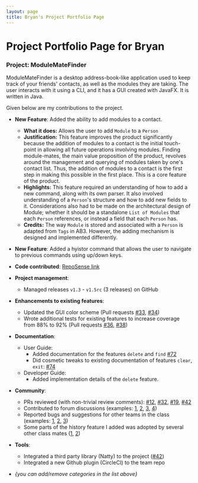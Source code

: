 ```yaml
---
layout: page
title: Bryan's Project Portfolio Page
---
```

# Project Portfolio Page for Bryan

### Project: ModuleMateFinder

ModuleMateFinder is a desktop address-book-like application used to keep track of your friends' contacts, as well as the modules they are taking. The user interacts with it using a CLI, and it has a GUI created with JavaFX. It is written in Java.

Given below are my contributions to the project.

* **New Feature**: Added the ability to add modules to a contact.
   - **What it does:** Allows the user to add `Module` to a `Person`
   - **Justification:** This feature improves the product significantly because the addition of modules to a contact is the initial touch-point in allowing all future operations involving modules. Finding module-mates, the main value proposition of the product, revolves around the management and querying of modules taken by one's contact list. Thus, the addition of modules to a contact is the first step in making this possible in the first place. This is a core feature of the product.
   - **Highlights:** This feature required an understanding of how to add a new command, along with its own parser. It also involved understanding of a `Person`'s structure and how to add new fields to it. Considerations also had to be made on the architectural design of Module; whether it should be a standalone `List of Modules` that each `Person` references, or instead a field that each `Person` has.
   - **Credits:** The way `Module` is stored and associated with a `Person` is adapted from `Tags` in AB3. However, the adding mechanism is designed and implemented differently.
   

* **New Feature**: Added a hyistor command that allows the user to navigate to previous commands using up/down keys.

* **Code contributed**: [RepoSense link]()

* **Project management**:
    * Managed releases `v1.3` - `v1.5rc` (3 releases) on GitHub

* **Enhancements to existing features**:
    * Updated the GUI color scheme (Pull requests [\#33](), [\#34]())
    * Wrote additional tests for existing features to increase coverage from 88% to 92% (Pull requests [\#36](), [\#38]())

* **Documentation**:
    * User Guide:
        * Added documentation for the features `delete` and `find` [\#72]()
        * Did cosmetic tweaks to existing documentation of features `clear`, `exit`: [\#74]()
    * Developer Guide:
        * Added implementation details of the `delete` feature.

* **Community**:
    * PRs reviewed (with non-trivial review comments): [\#12](), [\#32](), [\#19](), [\#42]()
    * Contributed to forum discussions (examples: [1](), [2](), [3](), [4]())
    * Reported bugs and suggestions for other teams in the class (examples: [1](), [2](), [3]())
    * Some parts of the history feature I added was adopted by several other class mates ([1](), [2]())

* **Tools**:
    * Integrated a third party library (Natty) to the project ([\#42]())
    * Integrated a new Github plugin (CircleCI) to the team repo

* _{you can add/remove categories in the list above}_
